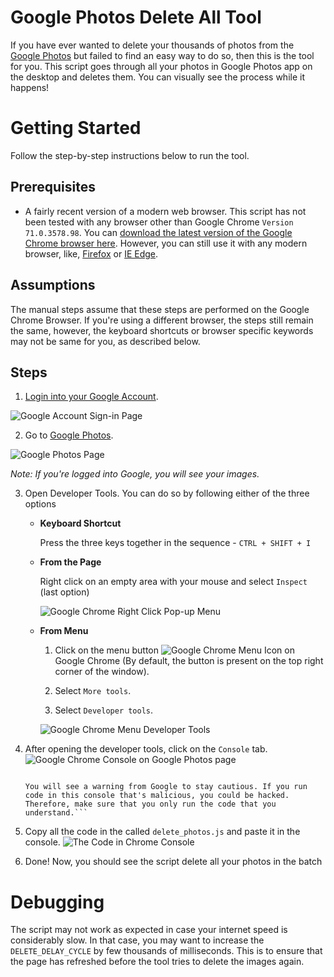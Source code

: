 # Google Photos Delete All Tool
If you have ever wanted to delete your thousands of photos from the [Google Photos](https://photos.google.com/) but failed to find an easy way to do so, then this is the tool for you. This script goes through all your photos in Google Photos app on the desktop and deletes them. You can visually see the process while it happens!

# Getting Started
Follow the step-by-step instructions below to run the tool.

## Prerequisites
- A fairly recent version of a modern web browser. This script has not been tested with any browser other than Google Chrome `Version 71.0.3578.98`. You can [download the latest version of the Google Chrome browser here](https://www.google.com/chrome/). However, you can still use it with any modern browser, like, [Firefox](https://www.mozilla.org/en-US/firefox/download/thanks/) or [IE Edge](https://www.microsoft.com/en-ca/windows/microsoft-edge).

## Assumptions
The manual steps assume that these steps are performed on the Google Chrome Browser. If you're using a different browser, the steps still remain the same, however, the keyboard shortcuts or browser specific keywords may not be same for you, as described below.

## Steps
1) [Login into your Google Account](https://accounts.google.com/ServiceLogin).

![Google Account Sign-in Page](images/google-signin-page.jpg)

2) Go to [Google Photos](https://photos.google.com/).

![Google Photos Page](images/google-photos-page.jpg)

_Note: If you're logged into Google, you will see your images._

3) Open Developer Tools. You can do so by following either of the three options

    - **Keyboard Shortcut**
        
        Press the three keys together in the sequence - `CTRL + SHIFT + I`

    - **From the Page**
        
        Right click on an empty area with your mouse and select `Inspect` (last option)
        
        ![Google Chrome Right Click Pop-up Menu](images/chrome-popup-menu.jpg)

    - **From Menu**
        
        1) Click on the menu button ![Google Chrome Menu Icon](images/chrome-menu-icon.jpg) on Google Chrome (By default, the button is present on the top right corner of the window). 
        
        2) Select `More tools`.
        
        3) Select `Developer tools`.
        
        ![Google Chrome Menu Developer Tools](images/chrome-menu-popup.jpg)

4) After opening the developer tools, click on the `Console` tab.
    ![Google Chrome Console on Google Photos page](images/chrome-console.jpg)
    
    ```Note: _This console lets you run custom code, like this tool! You can learn about it on [Google Console page](https://developers.google.com/web/tools/chrome-devtools/console/)_.
    
    You will see a warning from Google to stay cautious. If you run code in this console that's malicious, you could be hacked. Therefore, make sure that you only run the code that you understand.```

5) Copy all the code in the called `delete_photos.js` and paste it in the console.
    ![The Code in Chrome Console](images/code-in-console.jpg)

6) Done! Now, you should see the script delete all your photos in the batch

# Debugging

The script may not work as expected in case your internet speed is considerably slow. In that case, you may want to increase the `DELETE_DELAY_CYCLE` by few thousands of milliseconds. This is to ensure that the page has refreshed before the tool tries to delete the images again.